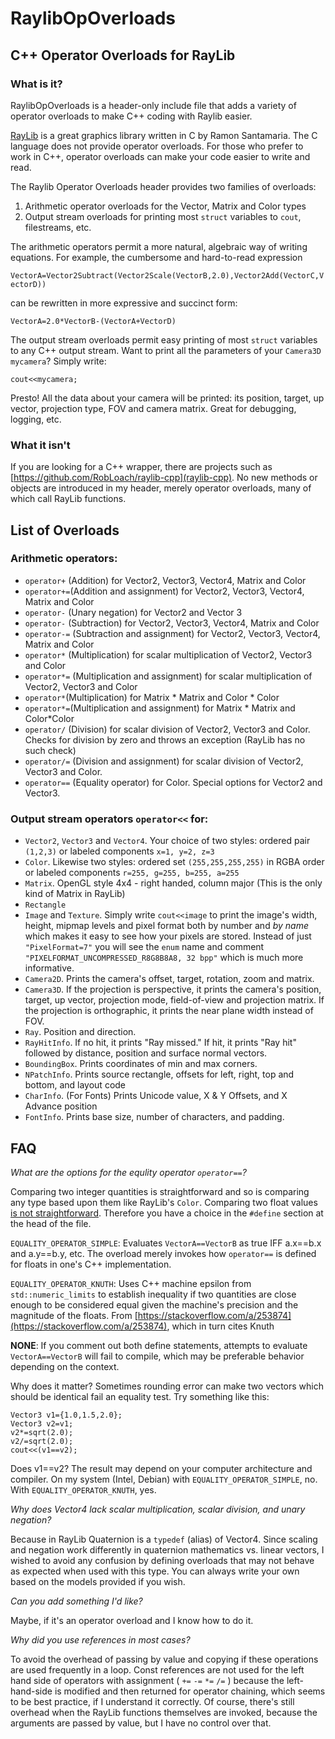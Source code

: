 # RaylibOpOverloads
## C++ Operator Overloads for RayLib

### What is it?
RaylibOpOverloads is a header-only include file that adds a variety of operator overloads to make C++ coding with Raylib easier.

[RayLib](https://github.com/raysan5/raylib) is a great graphics library written in C by Ramon Santamaria.  The C language does not provide operator overloads.  For those who prefer to work in C++, operator overloads can make your code easier to write and read.

The Raylib Operator Overloads header provides two families of overloads:
1. Arithmetic operator overloads for the Vector, Matrix and Color types
2. Output stream overloads for printing most `struct` variables to `cout`, filestreams, etc.

The arithmetic operators permit a more natural, algebraic way of writing equations.  For example, the cumbersome and hard-to-read expression

`VectorA=Vector2Subtract(Vector2Scale(VectorB,2.0),Vector2Add(VectorC,VectorD))` 

can be rewritten in more expressive and succinct form:

`VectorA=2.0*VectorB-(VectorA+VectorD)`

The output stream overloads permit easy printing of most `struct` variables to any C++ output stream.  Want to print all the parameters of your `Camera3D mycamera`?  Simply write:

`cout<<mycamera;`

Presto!  All the data about your camera will be printed: its position, target, up vector, projection type, FOV and camera matrix.  Great for debugging, logging, etc.

### What it isn't
If you are looking for a C++ wrapper, there are projects such as [https://github.com/RobLoach/raylib-cpp](raylib-cpp).  No new methods or objects are introduced in my header, merely operator overloads, many of which call RayLib functions.

## List of Overloads
### Arithmetic operators:
* `operator+` (Addition) for Vector2, Vector3, Vector4, Matrix and Color
* `operator+=`(Addition and assignment) for Vector2, Vector3, Vector4, Matrix and Color
* `operator-` (Unary negation) for Vector2 and Vector 3
* `operator-` (Subtraction) for Vector2, Vector3, Vector4, Matrix and Color
* `operator-=` (Subtraction and assignment) for Vector2, Vector3, Vector4, Matrix and Color
* `operator*` (Multiplication) for scalar multiplication of Vector2, Vector3 and Color
* `operator*=` (Multiplication and assignment) for scalar multiplication of Vector2, Vector3 and Color
* `operator*`(Multiplication) for Matrix * Matrix and Color * Color
* `operator*=`(Multiplication and assignment) for Matrix * Matrix and Color*Color
* `operator/` (Division) for scalar division of Vector2, Vector3 and Color.  Checks for division by zero and throws an exception (RayLib has no such check)
* `operator/=` (Division and assignment) for scalar division of Vector2, Vector3 and Color.
* `operator==` (Equality operator) for Color.  Special options for Vector2 and Vector3.
### Output stream operators `operator<<` for:
* `Vector2`, `Vector3` and `Vector4`. Your choice of two styles: ordered pair `(1,2,3)` or labeled components `x=1, y=2, z=3`
* `Color`.  Likewise two styles: ordered set `(255,255,255,255)` in RGBA order or labeled components `r=255, g=255, b=255, a=255`
* `Matrix`. OpenGL style 4x4 - right handed, column major  (This is the only kind of Matrix in RayLib)
* `Rectangle`
* `Image` and `Texture`.  Simply write `cout<<image` to print the image's width, height, mipmap levels and pixel format both by number and _by name_ which makes it easy to see how your pixels are stored.  Instead of just `"PixelFormat=7"` you will see the `enum` name and comment `"PIXELFORMAT_UNCOMPRESSED_R8G8B8A8, 32 bpp"` which is much more informative.
* `Camera2D`.  Prints the camera's offset, target, rotation, zoom and matrix.
* `Camera3D`.  If the projection is perspective, it prints the camera's position, target, up vector, projection mode, field-of-view and projection matrix.  If the projection is orthographic, it prints the near plane width instead of FOV.
* `Ray`. Position and direction.
* `RayHitInfo`. If no hit, it prints "Ray missed."  If hit, it prints "Ray hit" followed by distance, position and surface normal vectors.
* `BoundingBox`.  Prints coordinates of min and max corners.
* `NPatchInfo`. Prints source rectangle, offsets for left, right, top and bottom, and layout code
* `CharInfo`. (For Fonts) Prints Unicode value, X & Y Offsets, and X Advance position
* `FontInfo`. Prints base size, number of characters, and padding.

## FAQ
*What are the options for the equlity operator `operator==`?*

Comparing two integer quantities is straightforward and so is comparing any type based upon them like RayLib's `Color`.  Comparing two float values [is not straightforward](https://floating-point-gui.de/errors/comparison/).  Therefore you have a choice in the `#define` section at the head of the file.

`EQUALITY_OPERATOR_SIMPLE`: Evaluates `VectorA==VectorB` as true IFF a.x==b.x and a.y==b.y, etc.  The overload merely invokes how `operator==` is defined for floats in one's C++ implementation.

`EQUALITY_OPERATOR_KNUTH`: Uses C++ machine epsilon from `std::numeric_limits` to establish inequality if two quantities are close enough to be considered equal given the machine's precision and the magnitude of the floats.  From [https://stackoverflow.com/a/253874](https://stackoverflow.com/a/253874), which in turn cites Knuth

**NONE**: If you comment out both define statements, attempts to evaluate `VectorA==VectorB` will fail to compile, which may be preferable behavior depending on the context.

Why does it matter?  Sometimes rounding error can make two vectors which should be identical fail an equality test.  Try something like this:

```
Vector3 v1={1.0,1.5,2.0};
Vector3 v2=v1;
v2*=sqrt(2.0);
v2/=sqrt(2.0);
cout<<(v1==v2);
```
Does v1==v2?  The result may depend on your computer architecture and compiler.  On my system (Intel, Debian) with `EQUALITY_OPERATOR_SIMPLE`, no.  With `EQUALITY_OPERATOR_KNUTH`, yes.

*Why does Vector4 lack scalar multiplication, scalar division, and unary negation?*

Because in RayLib Quaternion is a `typedef` (alias) of Vector4.  Since scaling and negation work differently in quaternion mathematics vs. linear vectors, I wished to avoid any confusion by defining overloads that may not behave as expected when used with this type.  You can always write your own based on the models provided if you wish.

*Can you add something I'd like?*

Maybe, if it's an operator overload and I know how to do it.

*Why did you use references in most cases?*

To avoid the overhead of passing by value and copying if these operations are used frequently in a loop.  Const references are not used for the left hand side of operators with assignment ( `+=` `-=` `*=` `/=` ) because the left-hand-side is modified and then returned for operator chaining, which seems to be best practice, if I understand it correctly.
Of course, there's still overhead when the RayLib functions themselves are invoked, because the arguments are passed by value, but I have no control over that.



